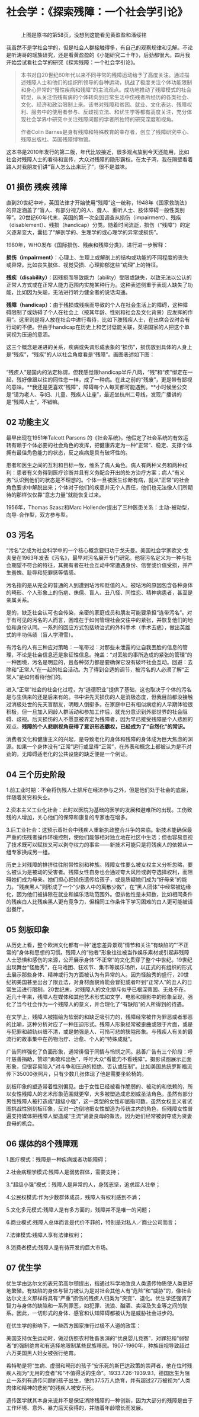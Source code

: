 # 社会学：《探索残障：一个社会学引论》

<figure><img src="../../.gitbook/assets/640.jpg" alt=""><figcaption><p>上图是原书的第58页，没想到这能看见黄盈盈和潘绥铭</p></figcaption></figure>

我虽然不是学社会学的，但是社会人群接触得多，有自己的观察规律和见解。不论是听涛哥的瑶族研究，还是看黄盈盈的《小姐研究二十年》，后劲都很大。四月我开始尝试看社会学的研究《探索残障：一个社会学引论》。

> 本书对自20世纪60年代以来不同寻常的残障运动给予了高度关注。通过描述残障人士和他们的组织所领导的各种运动，挑战了极度关注个体功能限制和身心异常的“慢性疾病和残障”的主流观点。成功地推动了残障模式的社会转型，从关注伤残有病的个体转向到日常生活中伤残者所经历的各类社会、文化、经济和政治限制上来。该书对残障和贫困、就业、文化表达、残障权利、服务中的使用者参与、反歧视立法、和优生学等都有高度关注，充分体现社会学界中研究中关注残障问题的学者所独特的研究深度和视角。
>
> 作者Colin Barnes是身有残障和特殊教育的幸存者，创立了残障研究中心、残障出版社、英国残障博物馆。

这本书是2010年发行的第二版，年代比较接近，很多观点放到今天还能用，比如社会对残障人士的看待和宣传，大众对残障的隐形霸权。在太子湾，我在隔壁看着路人对我朋友们讲“盲人怎么出来玩了”，很不是滋味。



## 01 损伤 残疾 残障 <a href="#cxpco" id="cxpco"></a>

直到20世纪中叶，英国法律才开始使用“残障”这一统称，1948年《国家救助法》的界定涵盖了“盲人、有部分视力的人、聋人、重听人士、肢体障碍一般性类别等”。20世纪60年代末，英国的第一次全国调查从损伤（impairment）、残疾（disablement）、残损（handicap）分类。随着时间流逝，损伤（“残障”）的定义逐渐变大，囊括了“解剖学的、生理学的或心理学的异常或损伤”。

1980年，WHO发布《国际损伤、残疾和残障分类》，进行进一步解释：

**损伤（impairment）**：心理上、生理上或解剖上的结构或功能的不同程度的丧失或异常。比如丧失肢体、视觉受损、心理抑郁这些“病理”上的特征。

**残疾（disability）**：因残损而导致能力（ability）受限或缺失，以致无法以公认的正常人方式或在正常人能力范围内实施某种行为。这种表述侧重于表现人缺失了功能，比如因为失聪，无法进行听力健全者的说话沟通。

**残障（handicap）**：由于残损或残疾而导致的个人在社会生活上的障碍，这种障碍限制了或妨碍了个人在社会上（按其年龄、性别和社会及文化背景）应发挥的作用”。这里则是将人放在社会中进行看待，比如下肢残疾人士，在出席会议时会有行动的不便。但由于handicap在历史上和乞讨低能关联，英语国家的人把这个单词视为压迫的意涵。

这三个概念是递进的关系，疾病或失调形成表象的“损伤”，损伤放到具体的人身上是“残疾”，“残疾”的人以社会角度看是“残障”。画图表述如下图：

<figure><img src="../../.gitbook/assets/640 (1).jpg" alt=""><figcaption></figcaption></figure>

“残疾人”是国内的法定称谓，但我感觉跟handicap半斤八两，“残”和“疾”绑定在一起，残好像跟以往的同性恋一样，成了一种病。在此之前的“残废”，更是带有鄙视的意味。**我还是更喜欢“残障”，障碍每个人每天都可能遇到。**小时候坐公交是“请为老人、孕妇、儿童、残疾人让座”，最近坐杭州二号线，发现广播讲的是“残障人士”，不错嘛。



## 02 功能主义 <a href="#udmdx" id="udmdx"></a>

最早出现在1951年Talcott Parsons 的《社会系统》。他假定了社会系统的有效运转有赖于个体必要的社会角色的发挥，把健康界定为一种“正常”、稳定、支撑个体拥有最佳角色能力的状态，反之疾病是具有破坏性的。

患者和医生之间的互利和目标一致，维系了病人角色。病人有两种义务和两种权利：患者有义务得到医疗诊断并且有义务配合开出的处方治疗方案；病人“有义务”认识到他们的状态是不理想的。个体一旦被医生诊断有病，就从“正常”的社会角色要求中解脱出来；个体对于他们的疾患并无个人责任，他们也无法像人们所期待的那样仅仅靠“意志力量”就能恢复过来。

1956年，Thomas Szasz和Marc Hollender提出了三种医患关系：主动-被动型，向导-合作型，双方参与型。



## 03 污名 <a href="#ddnx9" id="ddnx9"></a>

“污名”之成为社会科学中的一个核心概念要归功于戈夫曼。美国社会学家欧文·戈夫曼在1963年发表《污名》，最早对污名展开专门研究。他将污名定义为一种与社会期望不符合的特征，其拥有者在社会互动中常遭遇身份、信誉或价值受损，并产生羞愧、耻辱和犯罪感等情感。

污名指的是从完全的普通的人到遭到玷污和贬值的人。被玷污的原因包含各种身体的畸形、个人形象上的伤疤、侏儒、盲人、丑八怪、同性恋、精神病患者，甚至是亲属关系。

是的，缺乏社会认可也会传染，亲密的家庭成员和朋友可能要承担“连带污名”。对于有可见的污名的人而言，困难在于如何管理社会交往中的紧张，并恢复他们的地位和身份认同。一系列的回应方式包括矫治式的外科手术（手术去疤），做出英雄式的丰功伟绩（盲人学滑雪）。

有污名的人有三种应对策略：一笔带过：对那些未泄露的让自我丟脸的信息的管理，不论是社会信息还是象征性信息。掩盖：“对丢脸的事所造成的紧张的管理”的一种困境，污名是明显的，且各种努力都是要确保它没有破坏社会互动。回避：去除和“正常人”在一起的社会活动。为了得到合适的调节，被污名的人必须了解“正常人”是如何看待他们的。

进入“正常”社会的社会化过程，为“道德职业”提供了基础，这也取决于个体的污名是与生俱来的还是后来有的。书中讲先天损伤的人是消极态度，但我目前都没接触过消极处世的先天盲朋友，明眼人倒挺多。在家庭中已有相似病症的人早期体验很积极，但一旦加入同龄人群活动和参加工作后，就充分意识到外部世界的社会阻碍、歧视。后天损伤的人不愿意被界定为残障者，因为早已接受残障是个人悲剧的观点。**残障的个人悲剧视角获得了意识形态霸权，已经成为了“自然化”的常识。**

消费者文化和健康主义的兴起，是导致老化的身体和残障的身体成为巨大焦虑的渊源。如果一个身体没有“正常”运行或显得“正常”，在外表和概念上都被认为是不对劲的，无障碍适老化的公共设施的缺乏便是一个例证。



## 04 三个历史阶段 <a href="#rgata" id="rgata"></a>

1.前工业时期：不会将伤残人士排斥在经济参与之外，但是他们处于社会的底层，伴随着贫穷和失业。

2.资本主义工业化社会：此时以医院为基础的医学的发展和避难所的出现。工伤致残的人增加，关心他们的保障和康复的专家也在增多。

3.后工业社会：这预示着社会中残疾人重新执政整合斗争的来临。新技术能确保最严重的伤残者操作环境控制，使他们能够相对独立地在社区中生活；但也容易忽视了技术既可以赋权又可以剥夺权力的事实——新技术可能只是将残疾人的依赖从一组专家换成另一组。

历史上对残障的排挤往往附带性别和种族。残障女性要么被女权主义分析忽略，要么被认为是被动的受害者。残障女性自身也会通过夸大风险或剥夺选择权利，而阻碍她们成为母亲。她们担心把损伤遗传给孩子，或是质疑她们成为“好母亲”的能力。“残疾黑人”则形成了一个“少数人中的离散少数”，在“黑人团体”中经常被边缘化，因为他们被排除在就业和娱乐活动范围外。但排他性是未知数，比如相同条件的残疾白人比残疾黑人更有竞争力，但相同工作条件下学习困难的白人更可能被请出餐厅。



## 05 刻板印象 <a href="#igr5l" id="igr5l"></a>

从历史上看，整个欧洲文化都有一种“迷恋差异景观”情节和关注“有缺陷的”“不正常的”身体和思想的习惯。残障人的“他者”形象往往被当作娱乐素材或引起非残障人士恐惧和感伤的来源，公开展示身体“不正常”的文化贯穿了整个中世纪。19世纪出现舞台“怪胎秀”，在马戏团、狂欢节、集市等娱乐场所，以正式的有组织的形式去展示那些身体、精神或行为方面被认为有异常的人。因为怪胎秀的盛行，20世纪初美国甚至出台了限丑法，对身材面貌肯能会冒犯或者吓到“正常人”的丑人的日常生活进行限制。20世纪末，对残障人的文化排斥似乎已根深蒂固、无处不在。近几十年来，残障人在媒体和其他艺术形式如文学、电影和摄影中的形象呈现，强化了当今社会作为一个残障人的意义，并合理化了“有缺陷”的人所得到的待遇。

在文学上，残障人被描绘为软弱的和缺乏吸引力的，残障经常被作为罪恶或者邪恶的比喻，这种分析对应了一种压迫形式。残障人形象经常被歪曲或限于片面，或是与犯罪和越轨纠缠不清，或是勉强是人、可怜可悲的狭隘形象。与残疾人有关的最流行的故事集中在药物治疗、治愈、个人的“特殊成就”。

广告同样强化了负面形象，通常徘徊于同情与怜悯之间。慈善广告有三个阶段：呼吁慈善捐助，赞颂“勇敢和出色”，呼吁大众“看能力不看残障”。摄影试图展示正面形象，但很容易陷入“对斗争和压迫的拒绝、否认或压制”。比如美国总统罗斯福流传下35000张照片，只有少数几张体现了他是需要坐轮椅的。

刻板印象的塑造带着性别偏见。由于女性已经被看作脆弱的、被动的和依赖的，所以女性残障人的艺术形象范围就更窄，大多被塑造成悲剧或圣洁角色。虽然有部分男性残障人被打造成“超级小强”，这一类型的女性却屈指可数。虽然女权主义者试图挑战性别刻板印象，反对一边倒地把女性塑造为传统主内的角色，但残障女性普遍支持媒体把残障人塑造成“主流”贤妻良母的做法，因为她们经常被剥夺成为贤妻良母的机会。



## 06 媒体的8个残障观 <a href="#zcquv" id="zcquv"></a>

1.医疗模式：残障是一种疾病或者功能障碍；

2.社会病理学模式:残障人是弱势群体，需要支持；

3.“超级小强”模式：残障人是异常的人，身残志坚，追求超人壮举；

4.公民权模式:作为少数群体成员，残障人有权利感到不满；

5.文化多元模式:残障人是有多方面的，残障并不是唯一的问题；

6.商业模式:残障人总体而言是代价不菲的，特别是对私人／商业公司而言；

7.法律模式:残障人享有法律权利；

8.消费者模式:残障人是有待开发的巨大市场。



## 07 优生学 <a href="#b8w5k" id="b8w5k"></a>

优生学由达尔文的表兄弟高尔顿提出，指通过科学地改良人类遗传物质使人类更好地繁殖。有缺陷的身体与智力被认为是对社会其他人有“危险”和“威胁”的，像社会达尔文主义那样将具有“严重”损伤的残疾人归类为“突变”、退化。优生学还强调了智力与身体的缺陷和一系列罪恶，如犯罪、流浪、酗酒、卖淫及失业等之间的联系。因此，一切形式的身体、感官和认知障碍都被认为是威胁社会进步的。

在优生学的影响下，一些西方国家推行过极不人道的政策：

美国支持优生运动时，做过仿照农村牲畜表演的“优良婴儿竞赛”，对罪犯和“弱智者”的强制绝育和有选择地限制某些民族移民。1907-1960年，种族歧视导致超过六万美国黑人妇女被强行绝育。

希特勒是将“生病、虚弱和畸形的孩子”安乐死的斯巴达政策的崇拜者，他在位时残疾人视为“无用的食者”和“不值得活的生命”。1933.7.26-1939.9.1，德国医生为阻止一系列有遗传问题的孩子出生，使约37.5万人绝育，并有超过27万被视为“人类肉体和精神的悲剧”的残疾人被安乐死。

遗传医学就其本身来说并不是保证消除残障的一种创新，因为大部分的残障是由于工作环境、意外、暴力后天获得的，并随着年龄增长而发展。

